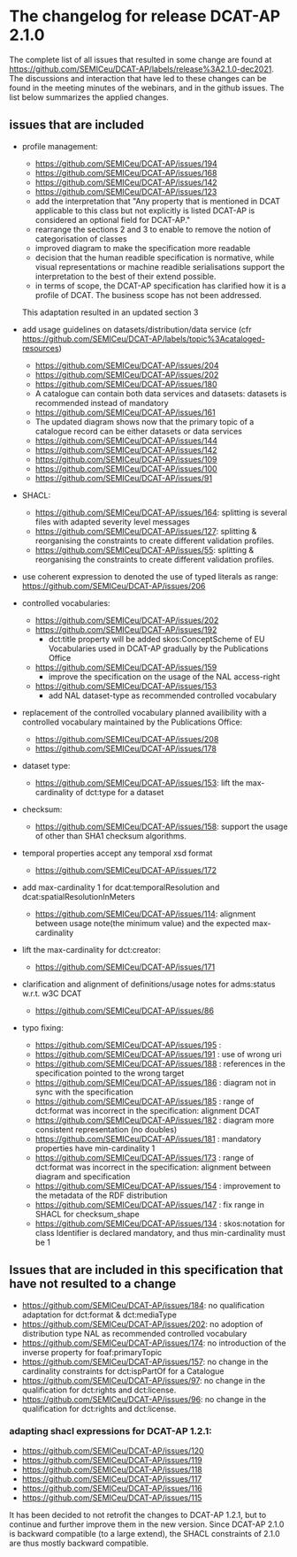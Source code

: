 # The changelog for release DCAT-AP 2.1.0

The complete list of all issues that resulted in some change are found at https://github.com/SEMICeu/DCAT-AP/labels/release%3A2.1.0-dec2021.  The discussions and interaction that have led to these changes can be found in the meeting minutes of the webinars, and in the github issues. The list below summarizes the applied changes.  

## issues that are included 

- profile management:
   - https://github.com/SEMICeu/DCAT-AP/issues/194
   - https://github.com/SEMICeu/DCAT-AP/issues/168
   - https://github.com/SEMICeu/DCAT-AP/issues/142
   - https://github.com/SEMICeu/DCAT-AP/issues/123
   - add the interpretation that "Any  property  that  is mentioned  in  DCAT  applicable  to  this  class  but  not 
explicitly  is  listed    DCAT-AP  is  considered  an  optional field for DCAT-AP."
   - rearrange the sections 2 and 3 to enable to remove the notion of categorisation of classes
   - improved diagram to make the specification more readable
   - decision that the human readible specification is normative, while visual representations or machine readible serialisations support the interpretation to the best of their extend possible.
   - in terms of scope, the DCAT-AP specification has clarified how it is a profile of DCAT. The business scope has not been addressed.
	
   This adaptation resulted in an updated section 3
	 
- add usage guidelines on datasets/distribution/data service (cfr https://github.com/SEMICeu/DCAT-AP/labels/topic%3Acataloged-resources)
   - https://github.com/SEMICeu/DCAT-AP/issues/204 
   - https://github.com/SEMICeu/DCAT-AP/issues/202
   - https://github.com/SEMICeu/DCAT-AP/issues/180
	- A catalogue can contain both data services and datasets: datasets is recommended instead of mandatory
   - https://github.com/SEMICeu/DCAT-AP/issues/161
	- The updated diagram shows now that the primary topic of a catalogue record can be either datasets or data services
   - https://github.com/SEMICeu/DCAT-AP/issues/144
   - https://github.com/SEMICeu/DCAT-AP/issues/142
   - https://github.com/SEMICeu/DCAT-AP/issues/109 
   - https://github.com/SEMICeu/DCAT-AP/issues/100
   - https://github.com/SEMICeu/DCAT-AP/issues/91
	
- SHACL:
    - https://github.com/SEMICeu/DCAT-AP/issues/164: splitting is several files with adapted severity level messages	
    - https://github.com/SEMICeu/DCAT-AP/issues/127: splitting & reorganising the constraints to create different validation profiles.
    - https://github.com/SEMICeu/DCAT-AP/issues/55: splitting & reorganising the constraints to create different validation profiles.
	 
- use coherent expression to denoted the use of typed literals as range:
   https://github.com/SEMICeu/DCAT-AP/issues/206
   
- controlled vocabularies:
   - https://github.com/SEMICeu/DCAT-AP/issues/202
   - https://github.com/SEMICeu/DCAT-AP/issues/192
        - dct:title property will be added skos:ConceptScheme of EU Vocabularies used in DCAT-AP gradually by the Publications Office
   - https://github.com/SEMICeu/DCAT-AP/issues/159
        - improve the specification on the usage of the NAL access-right
   - https://github.com/SEMICeu/DCAT-AP/issues/153
        - add NAL dataset-type as recommended controlled vocabulary

- replacement of the controlled vocabulary planned availibility with a controlled vocabulary maintained by the Publications Office:
   - https://github.com/SEMICeu/DCAT-AP/issues/208
   - https://github.com/SEMICeu/DCAT-AP/issues/178

- dataset type:
   - https://github.com/SEMICeu/DCAT-AP/issues/153: lift the max-cardinality of dct:type for a dataset

- checksum: 
   - https://github.com/SEMICeu/DCAT-AP/issues/158: support the usage of other than SHA1 checksum algorithms.   
 
- temporal properties accept any temporal xsd format
   - https://github.com/SEMICeu/DCAT-AP/issues/172

- add max-cardinality 1 for dcat:temporalResolution and dcat:spatialResolutionInMeters
   - https://github.com/SEMICeu/DCAT-AP/issues/114: alignment between usage note(the minimum value) and the expected max-cardinality 
   
- lift the max-cardinality for dct:creator:
   - https://github.com/SEMICeu/DCAT-AP/issues/171

- clarification and alignment of definitions/usage notes for adms:status w.r.t. w3C DCAT
   - https://github.com/SEMICeu/DCAT-AP/issues/86 
 
- typo fixing:
   - https://github.com/SEMICeu/DCAT-AP/issues/195 : 
   - https://github.com/SEMICeu/DCAT-AP/issues/191 : use of wrong uri 
   - https://github.com/SEMICeu/DCAT-AP/issues/188 : references in the specification pointed to the wrong target
   - https://github.com/SEMICeu/DCAT-AP/issues/186 : diagram not in sync with the specification
   - https://github.com/SEMICeu/DCAT-AP/issues/185 : range of dct:format was incorrect in the specification: alignment DCAT
   - https://github.com/SEMICeu/DCAT-AP/issues/182 : diagram more consistent representation (no doubles)
   - https://github.com/SEMICeu/DCAT-AP/issues/181 : mandatory properties have min-cardinality 1 
   - https://github.com/SEMICeu/DCAT-AP/issues/173 : range of dct:format was incorrect in the specification: alignment between diagram and specification
   - https://github.com/SEMICeu/DCAT-AP/issues/154 : improvement to the metadata of the RDF distribution
   - https://github.com/SEMICeu/DCAT-AP/issues/147 : fix range in SHACL for checksum_shape
   - https://github.com/SEMICeu/DCAT-AP/issues/134 : skos:notation for class Identifier is declared mandatory, and thus min-cardinality must be 1
   
## Issues that are included in this specification that have not resulted to a change

- https://github.com/SEMICeu/DCAT-AP/issues/184: no qualification adaptation for dct:format & dct:mediaType   
- https://github.com/SEMICeu/DCAT-AP/issues/202: no adoption of distribution type NAL as recommended controlled vocabulary   
- https://github.com/SEMICeu/DCAT-AP/issues/174: no introduction of the inverse property for foaf:primaryTopic 
- https://github.com/SEMICeu/DCAT-AP/issues/157: no change in the cardinality constraints for dct:ispPartOf for a Catalogue
- https://github.com/SEMICeu/DCAT-AP/issues/97: no change in the qualification for dct:rights and dct:license.
- https://github.com/SEMICeu/DCAT-AP/issues/96: no change in the qualification for dct:rights and dct:license.


### adapting shacl expressions for DCAT-AP 1.2.1:
   - https://github.com/SEMICeu/DCAT-AP/issues/120
   - https://github.com/SEMICeu/DCAT-AP/issues/119
   - https://github.com/SEMICeu/DCAT-AP/issues/118
   - https://github.com/SEMICeu/DCAT-AP/issues/117
   - https://github.com/SEMICeu/DCAT-AP/issues/116
   - https://github.com/SEMICeu/DCAT-AP/issues/115
   
   It has been decided to not retrofit the changes to DCAT-AP 1.2.1, but to continue and further improve them in the new version. 
   Since DCAT-AP 2.1.0 is backward compatible (to a large extend), the SHACL constraints of 2.1.0 are thus mostly backward compatible.
